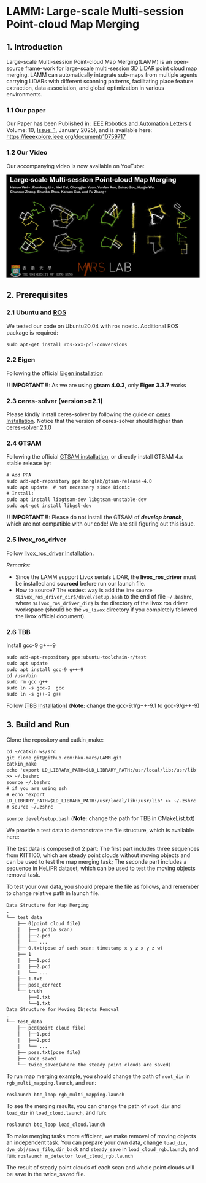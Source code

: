# LAMM: Large-scale Multi-session Point-cloud Map Merging
## **1. Introduction**

Large-scale Multi-session Point-cloud Map Merging(LAMM) is an open-source frame-work for large-scale multi-session 3D LiDAR point cloud map merging. LAMM can automatically integrate sub-maps from multiple agents carrying LiDARs with different scanning patterns, facilitating place feature extraction, data association, and global optimization in various environments. 

### **1.1 Our paper**

Our Paper has been Published in: [IEEE Robotics and Automation Letters](https://ieeexplore-ieee-org.eproxy.lib.hku.hk/xpl/RecentIssue.jsp?punumber=7083369) ( Volume: 10, [Issue: 1](https://ieeexplore-ieee-org.eproxy.lib.hku.hk/xpl/tocresult.jsp?isnumber=10768868&punumber=7083369), January 2025), and is available here: https://ieeexplore.ieee.org/document/10759717

### 1.2 Our Video

Our accompanying video is now available on YouTube:

[![image-20250118151716324](img/image-20250118151716324.png)](https://www.youtube.com/watch?v=X2WSILJe-Ew)

## 2. Prerequisites

### **2.1 Ubuntu and [ROS](https://www.ros.org/)**
We tested our code on Ubuntu20.04 with ros noetic. Additional ROS package is required:
```
sudo apt-get install ros-xxx-pcl-conversions
```

### **2.2 Eigen**
Following the official [Eigen installation](eigen.tuxfamily.org/index.php?title=Main_Page)

**!! IMPORTANT !!**: As we are using **gtsam 4.0.3**, only **Eigen 3.3.7** works

### **2.3 ceres-solver (version>=2.1)**

Please kindly install ceres-solver by following the guide on [ceres Installation](http://ceres-solver.org/installation.html). Notice that the version of ceres-solver should higher than [ceres-solver 2.1.0](https://github.com/ceres-solver/ceres-solver/releases/tag/2.1.0)

### **2.4 GTSAM**
Following the official [GTSAM installation](https://gtsam.org/get_started/), or directly install GTSAM 4.x stable release by:
```
# Add PPA
sudo add-apt-repository ppa:borglab/gtsam-release-4.0
sudo apt update  # not necessary since Bionic
# Install:
sudo apt install libgtsam-dev libgtsam-unstable-dev
sudo apt-get install libgsl-dev                    
```
**!! IMPORTANT !!**: Please do not install the GTSAM of ***develop branch***, which are not compatible with our code! We are still figuring out this issue.

### 2.5 **livox_ros_driver**

Follow [livox_ros_driver Installation](https://github.com/Livox-SDK/livox_ros_driver).

*Remarks:*

- Since the LAMM support Livox serials LiDAR, the **livox_ros_driver** must be installed and **sourced** before run our launch file.
- How to source? The easiest way is add the line `source $Livox_ros_driver_dir$/devel/setup.bash` to the end of file `~/.bashrc`, where `$Livox_ros_driver_dir$` is the directory of the livox ros driver workspace (should be the `ws_livox` directory if you completely followed the livox official document).

### 2.6 TBB

Install gcc-9 g++-9

```
sudo add-apt-repository ppa:ubuntu-toolchain-r/test
sudo apt update
sudo apt install gcc-9 g++-9
cd /usr/bin
sudo rm gcc g++
sudo ln -s gcc-9  gcc
sudo ln -s g++-9 g++
```

Follow [[TBB Installation](https://solarianprogrammer.com/2019/05/09/cpp-17-stl-parallel-algorithms-gcc-intel-tbb-linux-macos/)] (**Note:** change the gcc-9.1/g++-9.1 to gcc-9/g++-9)

## 3. Build and Run

Clone the repository and catkin_make:

```
cd ~/catkin_ws/src
git clone git@github.com:hku-mars/LAMM.git
catkin_make
echo 'export LD_LIBRARY_PATH=$LD_LIBRARY_PATH:/usr/local/lib:/usr/lib' >> ~/.bashrc
source ~/.bashrc
# if you are using zsh
# echo 'export LD_LIBRARY_PATH=$LD_LIBRARY_PATH:/usr/local/lib:/usr/lib' >> ~/.zshrc
# source ~/.zshrc
```

`source devel/setup.bash` (**Note:** change the path for TBB in CMakeList.txt)

We provide a test data to demonstrate the file structure, which is available here: 

The test data is composed of 2 part: The first part includes three sequences from KITTI00, which are steady point clouds without moving objects and can be used to test the map merging task; The seconde part includes a sequence in HeLiPR dataset,  which can be used to test the moving objects removal task.

To test your own data, you should prepare the file as follows, and remember to change relative path in launch file.

```
Data Structure for Map Merging
.
└── test_data
    ├── 0(point cloud file)
    │   ├──1.pcd(a scan)
    │   ├──2.pcd
    │   └── ...
    ├── 0.txt(pose of each scan: timestamp x y z x y z w)
    ├── 1
    │   ├──1.pcd
    │   ├──2.pcd
    │   └── ...
    ├── 1.txt
    ├── pose_correct
    └── truth
        ├──0.txt
        └──1.txt
Data Structure for Moving Objects Removal
.
└── test_data
    ├── pcd(point cloud file)
    │   ├──1.pcd
    │   ├──2.pcd
    │   └── ...
    ├── pose.txt(pose file)
    ├── once_saved
    └── twice_saved(where the steady point clouds are saved)
```

To run map merging example, you should change the path of `root_dir` in `rgb_multi_mapping.launch`, and run:

```
roslaunch btc_loop rgb_multi_mapping.launch
```

To see the merging results, you can change the path of `root_dir` and `load_dir` in `load_cloud.launch`, and run:

```
roslaunch btc_loop load_cloud.launch  
```

To make merging tasks more efficient, we make removal of moving objects an independent task. You can prepare your own data, change `load_dir`, `dyn_obj/save_file`, `dir_back` and `steady_save` in `load_cloud_rgb.launch`, and run: `roslaunch m_detector load_cloud_rgb.launch`

The result of steady point clouds of each scan and whole point clouds will be save in the twice_saved file. 
